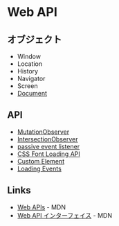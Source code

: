 # Web API

## オブジェクト
- Window
- Location
- History
- Navigator
- Screen
- [Document](dom.md)

## API
- [MutationObserver](https://developer.mozilla.org/ja/docs/Web/API/MutationObserver)
- [IntersectionObserver](intersection_observer.md) 
- [passive event listener](passive_event_listener.md)
- [CSS Font Loading API](font_loading_api.md)
- [Custom Element](customeElement.md)
- [Loading Events](loading_events.md)

## Links 
- [Web APIs](https://developer.mozilla.org/en-US/docs/Web/API) - MDN
- [Web API インターフェイス](https://developer.mozilla.org/ja/docs/Web/API) - MDN
